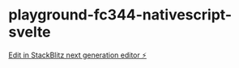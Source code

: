 # playground-fc344-nativescript-svelte

[Edit in StackBlitz next generation editor ⚡️](https://stackblitz.com/~/github.com/SimbaNinja917/playground-fc344-nativescript-svelte)